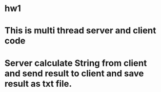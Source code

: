 # hw1
# This is multi thread server and client code
# Server calculate String from client and send result to client and save result as txt file.
